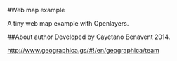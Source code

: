 #Web map example

A tiny web map example with Openlayers.

##About author
Developed by Cayetano Benavent 2014.

http://www.geographica.gs/#!/en/geographica/team
